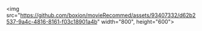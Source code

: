 <img src="https://github.com/boxion/movieRecommed/assets/93407332/d62b2537-9a4c-4816-8161-f03c18901a4b"  width="800", height="600">
